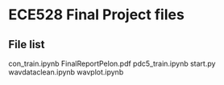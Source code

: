 # ECE528 Final Project files

## File list
con_train.ipynb
FinalReportPelon.pdf
pdc5_train.ipynb
start.py
wavdataclean.ipynb
wavplot.ipynb
